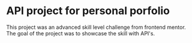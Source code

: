 # API project for personal porfolio

This project was an advanced skill level challenge from frontend mentor.
The goal of the project was to showcase the skill with API's.
